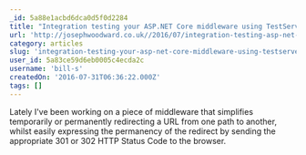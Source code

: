 ```yaml
---
_id: 5a88e1acbd6dca0d5f0d2284
title: "Integration testing your ASP.NET Core middleware using TestServer"
url: 'http://josephwoodward.co.uk//2016/07/integration-testing-asp-net-core-middleware'
category: articles
slug: 'integration-testing-your-asp-net-core-middleware-using-testserver'
user_id: 5a83ce59d6eb0005c4ecda2c
username: 'bill-s'
createdOn: '2016-07-31T06:36:22.000Z'
tags: []
---
```


Lately I've been working on a piece of middleware that simplifies temporarily or permanently redirecting a URL from one path to another, whilst easily expressing the permanency of the redirect by sending the appropriate 301 or 302 HTTP Status Code to the browser.
